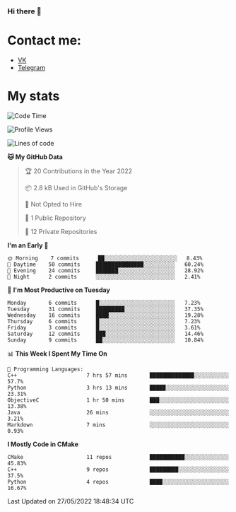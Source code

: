 ### Hi there 👋

# Contact me:

* [VK](https://vk.com/qqqqqqqqqqqqqqqgg)
* [Telegram](https://t.me/echooQQ)

# My stats

<!--START_SECTION:waka-->
![Code Time](http://img.shields.io/badge/Code%20Time-0%20secs-blue)

![Profile Views](http://img.shields.io/badge/Profile%20Views-116-blue)

![Lines of code](https://img.shields.io/badge/From%20Hello%20World%20I%27ve%20Written-40%20Thousand%20lines%20of%20code-blue)

**🐱 My GitHub Data** 

> 🏆 20 Contributions in the Year 2022
 > 
> 📦 2.8 kB Used in GitHub's Storage 
 > 
> 🚫 Not Opted to Hire
 > 
> 📜 1 Public Repository 
 > 
> 🔑 12 Private Repositories  
 > 
**I'm an Early 🐤** 

```text
🌞 Morning    7 commits      ██░░░░░░░░░░░░░░░░░░░░░░░   8.43% 
🌆 Daytime    50 commits     ███████████████░░░░░░░░░░   60.24% 
🌃 Evening    24 commits     ███████░░░░░░░░░░░░░░░░░░   28.92% 
🌙 Night      2 commits      ░░░░░░░░░░░░░░░░░░░░░░░░░   2.41%

```
📅 **I'm Most Productive on Tuesday** 

```text
Monday       6 commits      █░░░░░░░░░░░░░░░░░░░░░░░░   7.23% 
Tuesday      31 commits     █████████░░░░░░░░░░░░░░░░   37.35% 
Wednesday    16 commits     ████░░░░░░░░░░░░░░░░░░░░░   19.28% 
Thursday     6 commits      █░░░░░░░░░░░░░░░░░░░░░░░░   7.23% 
Friday       3 commits      █░░░░░░░░░░░░░░░░░░░░░░░░   3.61% 
Saturday     12 commits     ███░░░░░░░░░░░░░░░░░░░░░░   14.46% 
Sunday       9 commits      ██░░░░░░░░░░░░░░░░░░░░░░░   10.84%

```


📊 **This Week I Spent My Time On** 

```text
💬 Programming Languages: 
C++                      7 hrs 57 mins       ██████████████░░░░░░░░░░░   57.7% 
Python                   3 hrs 13 mins       █████░░░░░░░░░░░░░░░░░░░░   23.31% 
ObjectiveC               1 hr 50 mins        ███░░░░░░░░░░░░░░░░░░░░░░   13.38% 
Java                     26 mins             ░░░░░░░░░░░░░░░░░░░░░░░░░   3.21% 
Markdown                 7 mins              ░░░░░░░░░░░░░░░░░░░░░░░░░   0.93%

```

**I Mostly Code in CMake** 

```text
CMake                    11 repos            ███████████░░░░░░░░░░░░░░   45.83% 
C++                      9 repos             █████████░░░░░░░░░░░░░░░░   37.5% 
Python                   4 repos             ████░░░░░░░░░░░░░░░░░░░░░   16.67%

```



 Last Updated on 27/05/2022 18:48:34 UTC
<!--END_SECTION:waka-->

